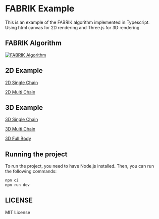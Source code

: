 # FABRIK Example

This is an example of the FABRIK algorithm implemented in Typescript. Using html canvas for 2D rendering and Three.js for 3D rendering.

## FABRIK Algorithm

[![FABRIK Algorithm](https://img.youtube.com/vi/UNoX65PRehA/0.jpg)](https://www.youtube.com/watch?v=UNoX65PRehA)

## 2D Example

[2D Single Chain](https://ruichen0101.github.io/fabrik-example/2d/single-end)

[2D Multi Chain](https://ruichen0101.github.io/fabrik-example/2d/multi-end)

## 3D Example

[3D Single Chain](https://ruichen0101.github.io/fabrik-example/3d/single-end)

[3D Multi Chain](https://ruichen0101.github.io/fabrik-example/3d/multi-end)

[3D Full Body](https://ruichen0101.github.io/fabrik-example/3d/full-body)

## Running the project

To run the project, you need to have Node.js installed. Then, you can run the following commands:

```bash
npm ci
npm run dev
```

## LICENSE

MIT License